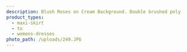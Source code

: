 ```yaml
---
description: Blush Roses on Cream Background. Double brushed poly
product_types:
  - maxi-skirt
  - to
  - womens-dresses
photo_path: /uploads/249.JPG
---
```

